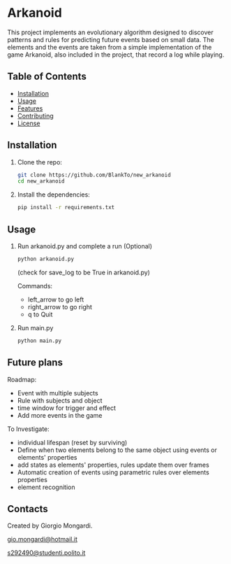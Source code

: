 # Arkanoid

This project implements an evolutionary algorithm designed to discover patterns and rules for predicting future events based on small data. The elements and the events are taken from a simple implementation of the game Arkanoid, also included in the project, that record a log while playing.

## Table of Contents
- [Installation](#installation)
- [Usage](#usage)
- [Features](#features)
- [Contributing](#contributing)
- [License](#license)


## Installation

1. Clone the repo:
   ```bash
   git clone https://github.com/BlankTo/new_arkanoid
   cd new_arkanoid
   ```

2. Install the dependencies:

    ```bash
    pip install -r requirements.txt
    ```


## Usage

1. Run arkanoid.py and complete a run (Optional)

    ```bash
    python arkanoid.py
    ```
    (check for save_log to be True in arkanoid.py)

    Commands:
    - left_arrow to go left
    - right_arrow to go right
    - q to Quit


2. Run main.py

    ```bash
    python main.py
    ```

## Future plans

Roadmap:
- Event with multiple subjects
- Rule with subjects and object
- time window for trigger and effect
- Add more events in the game

To Investigate:
- individual lifespan (reset by surviving)
- Define when two elements belong to the same object using events or elements' properties
- add states as elements' properties, rules update them over frames
- Automatic creation of events using parametric rules over elements properties
- element recognition

## Contacts
Created by Giorgio Mongardi.

[gio.mongardi@hotmail.it](mailto:gio.mongardi@hotmail.it)

[s292490@studenti.polito.it](mailto:s292490@studenti.polito.it)
